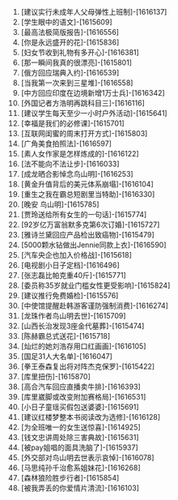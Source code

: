 
1. [建议实行未成年人父母弹性上班制]-[1616137]
1. [学生眼中的语文]-[1615609]
1. [最高法极简版报告]-[1616556]
1. [你是永远盛开的花]-[1615836]
1. [妇女节收到礼物有多开心]-[1616381]
1. [那一瞬间我真的很漂亮]-[1615801]
1. [俄方回应瑞典入约]-[1616539]
1. [当我第一次来到三星堆]-[1616558]
1. [中方回应印度在边境新增1万士兵]-[1616342]
1. [外国记者方浩明再跳科目三]-[1616116]
1. [建议学生每天至少一小时户外活动]-[1615641]
1. [幸福是我们的必修课]-[1615701]
1. [互联网闺蜜的周末打开方式]-[1615803]
1. [广角美食拍照法]-[1616597]
1. [素人女作家是怎样炼成的]-[1616122]
1. [法不能向不法让步]-[1616033]
1. [成龙晒合影悼念鸟山明]-[1616253]
1. [黄金升值背后的美元体系崩塌]-[1616104]
1. [重生之我在霸总短剧里当特助]-[1616330]
1. [晚安 鸟山明]-[1615785]
1. [贾玲送给所有女生的一句话]-[1615774]
1. [92岁亿万富翁默多克第6次订婚]-[1615727]
1. [雅诗兰黛回应产品检出致癌物]-[1615479]
1. [5000颗水钻做出Jennie同款上衣]-[1616590]
1. [汽车央企也加入价格战]-[1615618]
1. [电视剧小日子定档]-[1616496]
1. [张志磊比帕克重40斤]-[1615771]
1. [委员称35岁就业门槛女性更受影响]-[1615824]
1. [建议推行免费婚检]-[1615576]
1. [中使馆提醒赴韩游客谨防强制消费]-[1616274]
1. [龙珠作者鸟山明去世]-[1615709]
1. [山西长治发现3座金代墓葬]-[1615474]
1. [陈赫霸总式送花]-[1615718]
1. [灿烂的她刘浩存用口红画画]-[1616105]
1. [国足31人大名单]-[1616047]
1. [拳王泰森复出将对阵杰克保罗]-[1615422]
1. [库里扭伤]-[1615870]
1. [高合汽车回应直播卖牛排]-[1616393]
1. [库里崴脚或改变附加赛格局]-[1616531]
1. [小日子童瑶买假包送婆婆]-[1615691]
1. [建议红楼梦整本书阅读改为选修]-[1616128]
1. [为全班唯一的女生送惊喜]-[1614925]
1. [钱文忠讲周处除三害典故]-[1615631]
1. [被pay姐唱的面具洗脑了]-[1615937]
1. [外交部对鸟山明去世表示哀悼]-[1616078]
1. [马思纯孙千治愈系姐妹花]-[1616268]
1. [森林狼险胜步行者]-[1615854]
1. [被我弄丢的你爱情片清流]-[1616103]